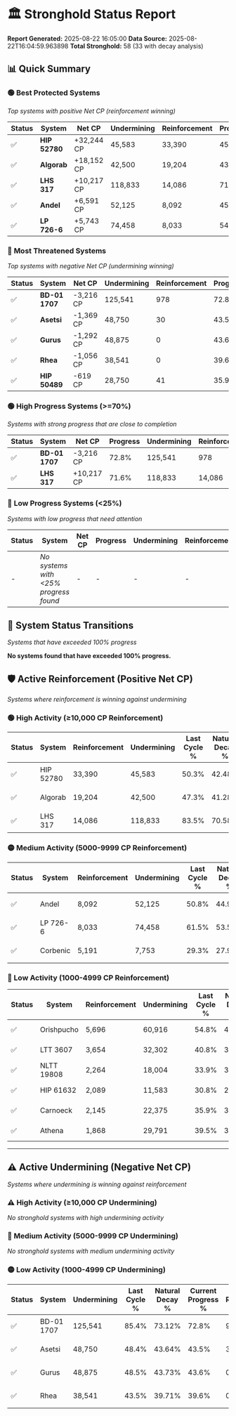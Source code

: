 # 🏛️ Stronghold Status Report

**Report Generated:** 2025-08-22 16:05:00
**Data Source:** 2025-08-22T16:04:59.963898
**Total Stronghold:** 58 (33 with decay analysis)

## 📊 Quick Summary

### 🟢 **Best Protected Systems**
*Top systems with positive Net CP (reinforcement winning)*

| Status | System | Net CP | Undermining | Reinforcement | Progress |
|--------|--------|--------|-------------|---------------|----------|
| ✅ | **HIP 52780** | +32,244 CP | 45,583 | 33,390 | 45.7% |
| ✅ | **Algorab** | +18,152 CP | 42,500 | 19,204 | 43.1% |
| ✅ | **LHS 317** | +10,217 CP | 118,833 | 14,086 | 71.6% |
| ✅ | **Andel** | +6,591 CP | 52,125 | 8,092 | 45.6% |
| ✅ | **LP 726-6** | +5,743 CP | 74,458 | 8,033 | 54.1% |

### 🔴 **Most Threatened Systems**
*Top systems with negative Net CP (undermining winning)*

| Status | System | Net CP | Undermining | Reinforcement | Progress |
|--------|--------|--------|-------------|---------------|----------|
| ✅ | **BD-01 1707** | -3,216 CP | 125,541 | 978 | 72.8% |
| ✅ | **Asetsi** | -1,369 CP | 48,750 | 30 | 43.5% |
| ✅ | **Gurus** | -1,292 CP | 48,875 | 0 | 43.6% |
| ✅ | **Rhea** | -1,056 CP | 38,541 | 0 | 39.6% |
| ✅ | **HIP 50489** | -619 CP | 28,750 | 41 | 35.9% |

### 🟢 **High Progress Systems (>=70%)**
*Systems with strong progress that are close to completion*

| Status | System | Net CP | Progress | Undermining | Reinforcement |
|--------|--------|--------|----------|-------------|---------------|
| ✅ | **BD-01 1707** | -3,216 CP | 72.8% | 125,541 | 978 |
| ✅ | **LHS 317** | +10,217 CP | 71.6% | 118,833 | 14,086 |

### 🔴 **Low Progress Systems (<25%)**
*Systems with low progress that need attention*

| Status | System | Net CP | Progress | Undermining | Reinforcement |
|--------|--------|--------|----------|-------------|---------------|
| - | *No systems with <25% progress found* | - | - | - | - |
## 🔄 System Status Transitions
*Systems that have exceeded 100% progress*

**No systems found that have exceeded 100% progress.**

## 🛡️ Active Reinforcement (Positive Net CP)
*Systems where reinforcement is winning against undermining*

### 🟢 High Activity (≥10,000 CP Reinforcement)

| Status | System | Reinforcement | Undermining | Last Cycle % | Natural Decay % | Current Progress % | Current CP | Net CP | Activity |
|--------|--------|---------------|-------------|--------------|-----------------|-------------------|------------|--------|----------|
| ✅ | HIP 52780 | 33,390 | 45,583 | 50.3% | 42.48% | 45.7% | 457,000 | +32,244 | 🟢 High Reinforcement |
| ✅ | Algorab | 19,204 | 42,500 | 47.3% | 41.28% | 43.1% | 431,000 | +18,152 | 🟢 High Reinforcement |
| ✅ | LHS 317 | 14,086 | 118,833 | 83.5% | 70.58% | 71.6% | 716,000 | +10,217 | 🟢 High Reinforcement |

### 🟡 Medium Activity (5000-9999 CP Reinforcement)

| Status | System | Reinforcement | Undermining | Last Cycle % | Natural Decay % | Current Progress % | Current CP | Net CP | Activity |
|--------|--------|---------------|-------------|--------------|-----------------|-------------------|------------|--------|----------|
| ✅ | Andel | 8,092 | 52,125 | 50.8% | 44.94% | 45.6% | 456,000 | +6,591 | 🟡 Medium Reinforcement |
| ✅ | LP 726-6 | 8,033 | 74,458 | 61.5% | 53.53% | 54.1% | 541,000 | +5,743 | 🟡 Medium Reinforcement |
| ✅ | Corbenic | 5,191 | 7,753 | 29.3% | 27.96% | 28.5% | 285,000 | +5,437 | 🟡 Medium Reinforcement |

### 🔴 Low Activity (1000-4999 CP Reinforcement)

| Status | System | Reinforcement | Undermining | Last Cycle % | Natural Decay % | Current Progress % | Current CP | Net CP | Activity |
|--------|--------|---------------|-------------|--------------|-----------------|-------------------|------------|--------|----------|
| ✅ | Orishpucho | 5,696 | 60,916 | 54.8% | 48.31% | 48.7% | 487,000 | +3,867 | 🔵 Low Reinforcement |
| ✅ | LTT 3607 | 3,654 | 32,302 | 40.8% | 37.32% | 37.6% | 376,000 | +2,840 | 🔵 Low Reinforcement |
| ✅ | NLTT 19808 | 2,264 | 18,004 | 33.9% | 31.89% | 32.1% | 321,000 | +2,124 | 🔵 Low Reinforcement |
| ✅ | HIP 61632 | 2,089 | 11,583 | 30.8% | 29.39% | 29.6% | 296,000 | +2,102 | 🔵 Low Reinforcement |
| ✅ | Carnoeck | 2,145 | 22,375 | 35.9% | 33.53% | 33.7% | 337,000 | +1,745 | 🔵 Low Reinforcement |
| ✅ | Athena | 1,868 | 29,791 | 39.5% | 36.38% | 36.5% | 365,000 | +1,213 | 🔵 Low Reinforcement |


---

## ⚠️ Active Undermining (Negative Net CP)
*Systems where undermining is winning against reinforcement*

### ⚠️ High Activity (≥10,000 CP Undermining)

*No stronghold systems with high undermining activity*

### 🔶 Medium Activity (5000-9999 CP Undermining)

*No stronghold systems with medium undermining activity*

### 🟡 Low Activity (1000-4999 CP Undermining)

| Status | System | Undermining | Last Cycle % | Natural Decay % | Current Progress % | Reinforcement | Current CP | Net CP | Activity |
|--------|--------|-------------|--------------|-----------------|-------------------|---------------|------------|--------|----------|
| ✅ | BD-01 1707 | 125,541 | 85.4% | 73.12% | 72.8% | 978 | 728,000 | -3,216 | 🟡 Low Undermining |
| ✅ | Asetsi | 48,750 | 48.4% | 43.64% | 43.5% | 30 | 435,000 | -1,369 | 🟡 Low Undermining |
| ✅ | Gurus | 48,875 | 48.5% | 43.73% | 43.6% | 0 | 436,000 | -1,292 | 🟡 Low Undermining |
| ✅ | Rhea | 38,541 | 43.5% | 39.71% | 39.6% | 0 | 396,000 | -1,056 | 🟡 Low Undermining |
